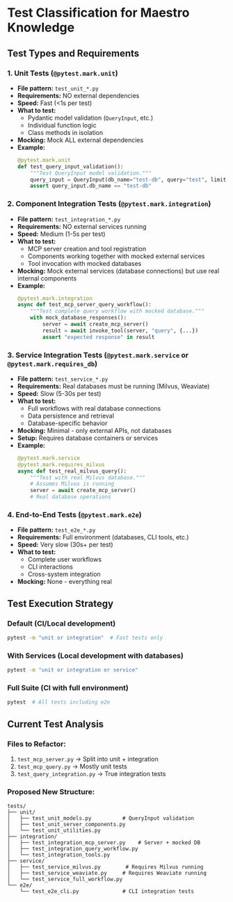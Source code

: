 # Test Classification for Maestro Knowledge

## Test Types and Requirements

### 1. Unit Tests (`@pytest.mark.unit`)
- **File pattern:** `test_unit_*.py`
- **Requirements:** NO external dependencies
- **Speed:** Fast (<1s per test)
- **What to test:**
  - Pydantic model validation (`QueryInput`, etc.)
  - Individual function logic
  - Class methods in isolation
- **Mocking:** Mock ALL external dependencies
- **Example:**
  ```python
  @pytest.mark.unit
  def test_query_input_validation():
      """Test QueryInput model validation."""
      query_input = QueryInput(db_name="test-db", query="test", limit=5)
      assert query_input.db_name == "test-db"
  ```

### 2. Component Integration Tests (`@pytest.mark.integration`)
- **File pattern:** `test_integration_*.py` 
- **Requirements:** NO external services running
- **Speed:** Medium (1-5s per test)
- **What to test:**
  - MCP server creation and tool registration
  - Components working together with mocked external services
  - Tool invocation with mocked databases
- **Mocking:** Mock external services (database connections) but use real internal components
- **Example:**
  ```python
  @pytest.mark.integration
  async def test_mcp_server_query_workflow():
      """Test complete query workflow with mocked database."""
      with mock_database_responses():
          server = await create_mcp_server()
          result = await invoke_tool(server, "query", {...})
          assert "expected response" in result
  ```

### 3. Service Integration Tests (`@pytest.mark.service` or `@pytest.mark.requires_db`)
- **File pattern:** `test_service_*.py`
- **Requirements:** Real databases must be running (Milvus, Weaviate)
- **Speed:** Slow (5-30s per test)
- **What to test:**
  - Full workflows with real database connections
  - Data persistence and retrieval
  - Database-specific behavior
- **Mocking:** Minimal - only external APIs, not databases
- **Setup:** Requires database containers or services
- **Example:**
  ```python
  @pytest.mark.service
  @pytest.mark.requires_milvus
  async def test_real_milvus_query():
      """Test with real Milvus database."""
      # Assumes Milvus is running
      server = await create_mcp_server()
      # Real database operations
  ```

### 4. End-to-End Tests (`@pytest.mark.e2e`)
- **File pattern:** `test_e2e_*.py`
- **Requirements:** Full environment (databases, CLI tools, etc.)
- **Speed:** Very slow (30s+ per test)
- **What to test:**
  - Complete user workflows
  - CLI interactions
  - Cross-system integration
- **Mocking:** None - everything real

## Test Execution Strategy

### Default (CI/Local development)
```bash
pytest -m "unit or integration"  # Fast tests only
```

### With Services (Local development with databases)
```bash
pytest -m "unit or integration or service"
```

### Full Suite (CI with full environment)
```bash
pytest  # All tests including e2e
```

## Current Test Analysis

### Files to Refactor:
1. `test_mcp_server.py` → Split into unit + integration
2. `test_mcp_query.py` → Mostly unit tests 
3. `test_query_integration.py` → True integration tests

### Proposed New Structure:
```
tests/
├── unit/
│   ├── test_unit_models.py          # QueryInput validation
│   ├── test_unit_server_components.py
│   └── test_unit_utilities.py
├── integration/
│   ├── test_integration_mcp_server.py    # Server + mocked DB
│   ├── test_integration_query_workflow.py
│   └── test_integration_tools.py
├── service/
│   ├── test_service_milvus.py        # Requires Milvus running
│   ├── test_service_weaviate.py     # Requires Weaviate running
│   └── test_service_full_workflow.py
└── e2e/
    └── test_e2e_cli.py              # CLI integration tests
```